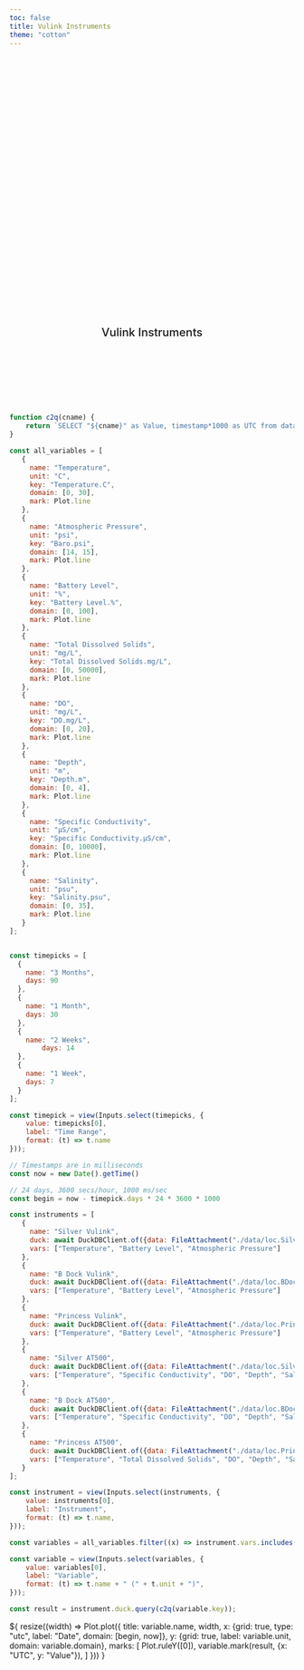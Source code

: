 ```yaml
---
toc: false
title: Vulink Instruments
theme: "cotton"
---
```


<style>

.hero {
  display: flex;
  flex-direction: column;
  align-items: center;
  font-family: var(--sans-serif);
  margin: 4rem 0 8rem;
  text-wrap: balance;
  text-align: center;
}

.hero h1 {
  margin: 2rem 0;
  max-width: none;
  font-size: 14vw;
  font-weight: 900;
  line-height: 1;
  background: linear-gradient(30deg, var(--theme-foreground-focus), currentColor);
  -webkit-background-clip: text;
  -webkit-text-fill-color: transparent;
  background-clip: text;
}

.hero h2 {
  margin: 0;
  max-width: 34em;
  font-size: 20px;
  font-style: initial;
  font-weight: 500;
  line-height: 1.5;
  color: var(--theme-foreground-muted);
}

@media (min-width: 640px) {
  .hero h1 {
    font-size: 90px;
  }
}

</style>

<div class="hero">
	<h1>Noyo Harbor Blue Economy</h1>
	<h2>Vulink Instruments</h2>
</div>

```js
function c2q(cname) {
	return `SELECT "${cname}" as Value, timestamp*1000 as UTC from data where UTC >= ${begin}`;
}

const all_variables = [
   {
     name: "Temperature",
	 unit: "C",
	 key: "Temperature.C",
	 domain: [0, 30], 
	 mark: Plot.line
   },
   {
     name: "Atmospheric Pressure",
	 unit: "psi",
	 key: "Baro.psi",
	 domain: [14, 15], 
	 mark: Plot.line
   },
   {
     name: "Battery Level",
	 unit: "%",
	 key: "Battery Level.%",
	 domain: [0, 100], 
	 mark: Plot.line
   },
   {
	 name: "Total Dissolved Solids",
	 unit: "mg/L",
	 key: "Total Dissolved Solids.mg/L",
	 domain: [0, 50000],
	 mark: Plot.line
   },
   {
	 name: "DO",
	 unit: "mg/L",
	 key: "DO.mg/L",
	 domain: [0, 20],
	 mark: Plot.line
   },
   {
	 name: "Depth",
	 unit: "m",
	 key: "Depth.m",
	 domain: [0, 4],
	 mark: Plot.line
   },
   {
	 name: "Specific Conductivity",
	 unit: "µS/cm",
	 key: "Specific Conductivity.µS/cm",
	 domain: [0, 10000],
	 mark: Plot.line
   },
   {
	 name: "Salinity",
	 unit: "psu",
	 key: "Salinity.psu",
	 domain: [0, 35],
	 mark: Plot.line
   }
];
```

```js

const timepicks = [
  {
    name: "3 Months",
	days: 90
  },
  {
    name: "1 Month",
	days: 30
  },
  {
    name: "2 Weeks",
		days: 14
  },
  {
    name: "1 Week",
	days: 7
  }
];

const timepick = view(Inputs.select(timepicks, {
    value: timepicks[0], 
    label: "Time Range",
    format: (t) => t.name
}));
```

```js
// Timestamps are in milliseconds
const now = new Date().getTime()

// 24 days, 3600 secs/hour, 1000 ms/sec
const begin = now - timepick.days * 24 * 3600 * 1000
```

```js
const instruments = [
   {
     name: "Silver Vulink",
     duck: await DuckDBClient.of({data: FileAttachment("./data/loc.Silver_VuLink_1114440.parquet")}),
	 vars: ["Temperature", "Battery Level", "Atmospheric Pressure"]
   },
   {
     name: "B Dock Vulink",
     duck: await DuckDBClient.of({data: FileAttachment("./data/loc.BDock_VuLink_1114049.parquet")}),
	 vars: ["Temperature", "Battery Level", "Atmospheric Pressure"]
   },
   {
     name: "Princess Vulink",
     duck: await DuckDBClient.of({data: FileAttachment("./data/loc.Princess_VuLink_1114447.parquet")}),
	 vars: ["Temperature", "Battery Level", "Atmospheric Pressure"]
   },
   {
     name: "Silver AT500",
     duck: await DuckDBClient.of({data: FileAttachment("./data/loc.Silver_AT500_1115675.parquet")}),
	 vars: ["Temperature", "Specific Conductivity", "DO", "Depth", "Salinity"]
   },
   {
     name: "B Dock AT500",
     duck: await DuckDBClient.of({data: FileAttachment("./data/loc.BDock_AT500_1115690.parquet")}),
	 vars: ["Temperature", "Specific Conductivity", "DO", "Depth", "Salinity"]
   },
   {
     name: "Princess AT500",
     duck: await DuckDBClient.of({data: FileAttachment("./data/loc.Princess_AT500_1115670.parquet")}),
	 vars: ["Temperature", "Total Dissolved Solids", "DO", "Depth", "Salinity"]
   }
];

const instrument = view(Inputs.select(instruments, {
    value: instruments[0], 
    label: "Instrument",
    format: (t) => t.name,
}));
```

```js
const variables = all_variables.filter((x) => instrument.vars.includes(x.name));

const variable = view(Inputs.select(variables, {
    value: variables[0], 
    label: "Variable",
    format: (t) => t.name + " (" + t.unit + ")",
}));
```

```js
const result = instrument.duck.query(c2q(variable.key));
```

<div class="grid grid-cols-1">
  <div class="card">${
    resize((width) => Plot.plot({
      title: variable.name,
      width,
	  x: {grid: true, type: "utc", label: "Date", domain: [begin, now]},
      y: {grid: true, label: variable.unit, domain: variable.domain},
      marks: [
	    Plot.ruleY([0]),
		variable.mark(result, {x: "UTC", y: "Value"}),
      ]
    }))
  }</div>
</div>
